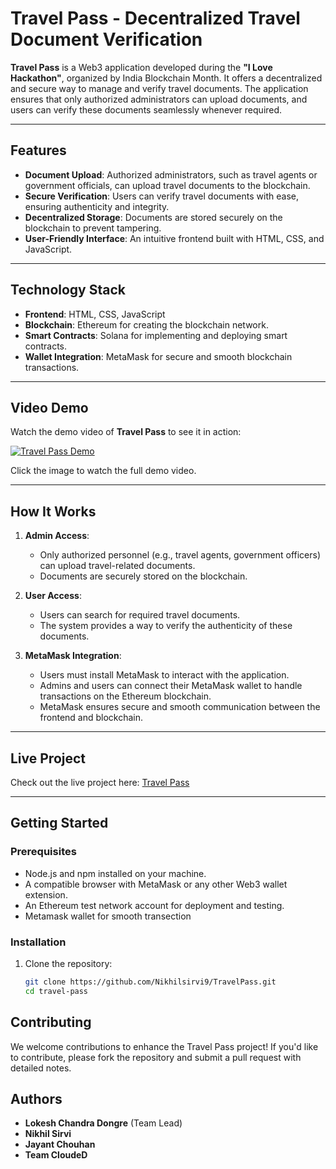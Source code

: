 # Travel Pass - Decentralized Travel Document Verification

**Travel Pass** is a Web3 application developed during the **"I Love Hackathon"**, organized by India Blockchain Month. It offers a decentralized and secure way to manage and verify travel documents. The application ensures that only authorized administrators can upload documents, and users can verify these documents seamlessly whenever required.

---

## Features

- **Document Upload**: Authorized administrators, such as travel agents or government officials, can upload travel documents to the blockchain.
- **Secure Verification**: Users can verify travel documents with ease, ensuring authenticity and integrity.
- **Decentralized Storage**: Documents are stored securely on the blockchain to prevent tampering.
- **User-Friendly Interface**: An intuitive frontend built with HTML, CSS, and JavaScript.

---

## Technology Stack

- **Frontend**: HTML, CSS, JavaScript
- **Blockchain**: Ethereum for creating the blockchain network.
- **Smart Contracts**: Solana for implementing and deploying smart contracts.
- **Wallet Integration**: MetaMask for secure and smooth blockchain transactions.

---

## Video Demo

Watch the demo video of **Travel Pass** to see it in action:

[![Travel Pass Demo](https://img.youtube.com/vi/1eIbfyAgIxzzAJbtXDXtk_hIfp8-YsLap/0.jpg)](https://drive.google.com/file/d/1eIbfyAgIxzzAJbtXDXtk_hIfp8-YsLap/view)

Click the image to watch the full demo video.

---

## How It Works

1. **Admin Access**: 
   - Only authorized personnel (e.g., travel agents, government officers) can upload travel-related documents.
   - Documents are securely stored on the blockchain.

2. **User Access**:
   - Users can search for required travel documents.
   - The system provides a way to verify the authenticity of these documents.
     
3. **MetaMask Integration**:
   - Users must install MetaMask to interact with the application.
   - Admins and users can connect their MetaMask wallet to handle transactions on the Ethereum blockchain.
   - MetaMask ensures secure and smooth communication between the frontend and blockchain.

---
## Live Project

Check out the live project here: [Travel Pass](https://nikhilsirvi9.github.io/TravelPass/)

---

## Getting Started

### Prerequisites

- Node.js and npm installed on your machine.
- A compatible browser with MetaMask or any other Web3 wallet extension.
- An Ethereum test network account for deployment and testing.
- Metamask wallet for smooth transection 

### Installation

1. Clone the repository:
   ```bash
   git clone https://github.com/Nikhilsirvi9/TravelPass.git
   cd travel-pass

## Contributing
We welcome contributions to enhance the Travel Pass project! If you'd like to contribute, please fork the repository and submit a pull request with detailed notes.

## Authors
- **Lokesh Chandra Dongre** (Team Lead)  
- **Nikhil Sirvi**  
- **Jayant Chouhan**  
- **Team CloudeD**
